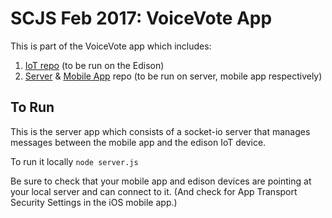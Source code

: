 # SCJS Feb 2017: VoiceVote App

This is part of the VoiceVote app which includes:

1. [IoT repo](https://github.com/jeffreypriebe/scjs-17-02-IoT-VoiceVote-IoT) (to be run on the Edison)
2. [Server](https://github.com/jeffreypriebe/scjs-17-02-IoT-VoiceVote-Server-App/tree/master/ServerVoiceVote) & [Mobile App](https://github.com/jeffreypriebe/scjs-17-02-IoT-VoiceVote-Server-App/tree/master/AppVoiceVote) repo (to be run on server, mobile app respectively)

## To Run

This is the server app which consists of a socket-io server that manages messages between the mobile app and the edison IoT device.

To run it locally `node server.js`

Be sure to check that your mobile app and edison devices are pointing at your local server and can connect to it. (And check for App Transport Security Settings in the iOS mobile app.)
